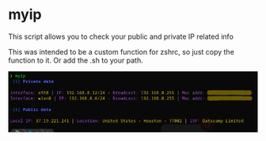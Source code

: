# myip
This script allows you to check your public and private IP related info 

This was intended to be a custom function for zshrc, so just copy the function to it. Or add the .sh to your path.

![Picture](https://github.com/0utl4nder/myip/blob/main/myip.png?raw=true)

